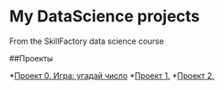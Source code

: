 # My DataScience projects
From the SkillFactory data science course

##Проекты

*[Проект 0. Игра: угадай число](https://github.com/mershkov/sf_data_science/project_0)
*[Проект 1.]()
*[Проект 2.]()
